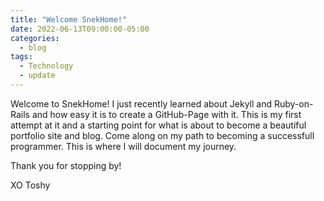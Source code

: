 ```yaml
---
title: "Welcome SnekHome!"
date: 2022-06-13T09:00:00-05:00
categories:
  - blog
tags:
  - Technology
  - update
---
```


Welcome to SnekHome!
I just recently learned about Jekyll and Ruby-on-Rails and how easy it is to create a GitHub-Page with it.
This is my first attempt at it and a starting point for what is about to become a beautiful portfolio site and blog.
Come along on my path to becoming a successfull programmer. This is where I will document my journey.

Thank you for stopping by!

XO
Toshy